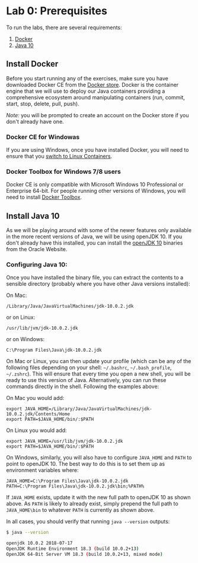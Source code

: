 # Lab 0: Prerequisites

To run the labs, there are several requirements:
1. [Docker](#install-docker)
2. [Java 10](#install-java-10)

## Install Docker

Before you start running any of the exercises, make sure you have downloaded Docker CE from the [Docker store](https://store.docker.com/search?type=edition&offering=community). Docker is the container engine that we will use to deploy our Java containers providing a comprehensive ecosystem around manipulating containers (run, commit, start, stop, delete, pull, push). 

*Note:* you will be prompted to create an account on the Docker store if you don't already have one.

### Docker CE for Windowas

If you are using Windows, once you have installed Docker, you will need to ensure that you [switch to Linux Containers](https://docs.docker.com/docker-for-windows/#switch-between-windows-and-linux-containers).

### Docker Toolbox for Windows 7/8 users

Docker CE is only compatible with Microsoft Windows 10 Professional or Enterprise 64-bit. For people running other versions of Windows, you will need to install [Docker Toolbox](https://docs.docker.com/toolbox/toolbox_install_windows/).

## Install Java 10

As we will be playing around with some of the newer features only available in the more recent versions of Java, we will be using openJDK 10. If you don't already have this installed, you can install the [openJDK 10](http://jdk.java.net/10/) binaries  from the Oracle Website.

### Configuring Java 10:

Once you have installed the binary file, you can extract the contents to a sensible directory (probably where you have other Java versions installed):

On Mac:

```
/Library/Java/JavaVirtualMachines/jdk-10.0.2.jdk
```

or on Linux:

```
/usr/lib/jvm/jdk-10.0.2.jdk
```

or on Windows:

```
C:\Program Files\Java\jdk-10.0.2.jdk
```

On Mac or Linux, you can then update your profile (which can be any of the following files depending on your shell: `~/.bashrc`, `~/.bash_profile`, `~/.zshrc`). This will ensure that every time you open a new shell, you will be ready to use this version of Java. Alternatively, you can run these commands directly in the shell. Following the examples above:

On Mac you would add:

```
export JAVA_HOME=/Library/Java/JavaVirtualMachines/jdk-10.0.2.jdk/Contents/Home
export PATH=$JAVA_HOME/bin/:$PATH
```

On Linux you would add:

```
export JAVA_HOME=/usr/lib/jvm/jdk-10.0.2.jdk
export PATH=$JAVA_HOME/bin/:$PATH
```

On Windows, similarly, you will also have to configure `JAVA_HOME` and `PATH` to point to openJDK 10. The best way to do this is to set them up as environment variables where:

```
JAVA_HOME=C:\Program Files\Java\jdk-10.0.2.jdk
PATH=C:\Program Files\Java\jdk-10.0.2.jdk\bin;%PATH%
```

If `JAVA_HOME` exists, update it with the new full path to openJDK 10 as shown above. As `PATH` is likely to already exist, simply prepend the full path to `JAVA_HOME\bin` to whatever `PATH` is currently as shown above.

In all cases, you should verify that running `java --version` outputs:

```bash
$ java --version

openjdk 10.0.2 2018-07-17
OpenJDK Runtime Environment 18.3 (build 10.0.2+13)
OpenJDK 64-Bit Server VM 18.3 (build 10.0.2+13, mixed mode)
```
